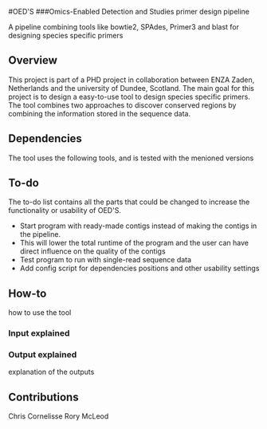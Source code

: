 #OED'S
###Omics-Enabled Detection and Studies primer design pipeline

A pipeline combining tools like bowtie2, SPAdes, Primer3 and blast for designing species specific primers

## Overview

This project is part of a PHD project in collaboration between ENZA Zaden, Netherlands and the university of Dundee, Scotland.
The main goal for this project is to design a easy-to-use tool to design species specific primers.
The tool combines two approaches to discover conserved regions by combining the information stored in the sequence data.

## Dependencies

The tool uses the following tools, and is tested with the menioned versions

## To-do

The to-do list contains all the parts that could be changed to increase the functionality or usability of OED'S.

* Start program with ready-made contigs instead of making the contigs in the pipeline. 
 * This will lower the total runtime of the program and the user can have direct influence on the quality of the contigs
* Test program to run with single-read sequence data
* Add config script for dependencies positions and other usability settings

## How-to

how to use the tool

### Input explained

### Output explained

explanation of the outputs

## Contributions

Chris Cornelisse
Rory McLeod

